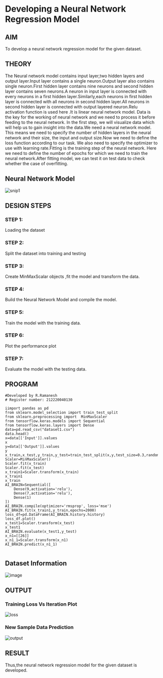 # Developing a Neural Network Regression Model

## AIM

To develop a neural network regression model for the given dataset.



## THEORY

The Neural network model contains input layer,two hidden layers and output layer.Input layer contains a single neuron.Output layer also contains single neuron.First hidden layer contains nine neurons and second hidden layer contains seven neurons.A neuron in input layer is connected with every neurons in a first hidden layer.Similarly,each neurons in first hidden layer is connected with all neurons in second hidden layer.All neurons in second hidden layer is connected with output layered neuron.Relu activation function is used here .It is linear neural network model.
Data is the key for the working of neural network and we need to process it before feeding to the neural network. In the first step, we will visualize data which will help us to gain insight into the data.We need a neural network model. This means we need to specify the number of hidden layers in the neural network and their size, the input and output size.Now we need to define the loss function according to our task. We also need to specify the optimizer to use with learning rate.Fitting is the training step of the neural network. Here we need to define the number of epochs for which we need to train the neural network.After fitting model, we can test it on test data to check whether the case of overfitting. 

## Neural Network Model

![snip1](https://user-images.githubusercontent.com/75235209/187214846-d5a573b6-2952-44d3-8f2d-84b48a85655e.PNG)



## DESIGN STEPS

### STEP 1:

Loading the dataset

### STEP 2:

Split the dataset into training and testing

### STEP 3:

Create MinMaxScalar objects ,fit the model and transform the data.

### STEP 4:

Build the Neural Network Model and compile the model.

### STEP 5:

Train the model with the training data.

### STEP 6:

Plot the performance plot

### STEP 7:

Evaluate the model with the testing data.

## PROGRAM

```
#Developed by R.Ramanesh
# Register number: 212220040130

iimport pandas as pd
from sklearn.model_selection import train_test_split
from sklearn.preprocessing import  MinMaxScaler
from tensorflow.keras.models import Sequential
from tensorflow.keras.layers import Dense
data=pd.read_csv("dataset1.csv")
data.head()
x=data[['Input']].values
x
y=data[['Output']].values
y
x_train,x_test,y_train,y_test=train_test_split(x,y,test_size=0.3,random_state=33)
Scaler=MinMaxScaler()
Scaler.fit(x_train)
Scaler.fit(x_test)
x_train1=Scaler.transform(x_train)
x_train1
x_train
AI_BRAIN=Sequential([
    Dense(9,activation='relu'),
    Dense(7,activation='relu'),
    Dense(1)
])
AI_BRAIN.compile(optimizer='rmsprop', loss='mse')
AI_BRAIN.fit(x_train1,y_train,epochs=2000)
loss_df=pd.DataFrame(AI_BRAIN.history.history)
loss_df.plot()
x_test1=Scaler.transform(x_test)
x_test1
AI_BRAIN.evaluate(x_test1,y_test)
x_n1=[[26]]
x_n1_1=Scaler.transform(x_n1)
AI_BRAIN.predict(x_n1_1)


```
## Dataset Information
![image](https://user-images.githubusercontent.com/75235209/187224852-6acca557-84e0-44ba-9c81-07ab4175d19b.png)

## OUTPUT

### Training Loss Vs Iteration Plot

![loss](https://user-images.githubusercontent.com/75235209/187225297-db11357c-2e40-459e-af90-187fc068a336.PNG)


### New Sample Data Prediction
![output](https://user-images.githubusercontent.com/75235209/187225587-e7cbc048-ad4b-4541-b99e-ebf5c0f49a2e.PNG)


## RESULT

Thus,the neural network regression model for the given dataset is developed.
